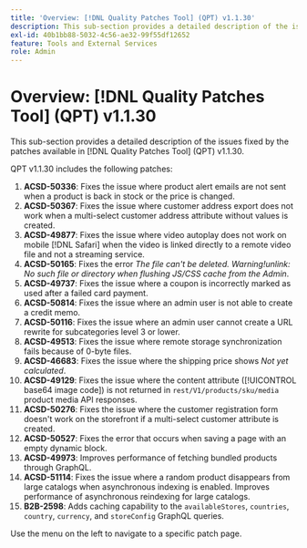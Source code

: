 ```yaml
---
title: 'Overview: [!DNL Quality Patches Tool] (QPT) v1.1.30'
description: This sub-section provides a detailed description of the issues fixed by the patches available in [!DNL Quality Patches Tool] (QPT) v1.1.30.
exl-id: 40b1bb88-5032-4c56-ae32-99f55df12652
feature: Tools and External Services
role: Admin
---
```

# Overview: [!DNL Quality Patches Tool] (QPT) v1.1.30

This sub-section provides a detailed description of the issues fixed by the patches available in [!DNL Quality Patches Tool] (QPT) v1.1.30. 

QPT v1.1.30 includes the following patches:

1. **ACSD-50336**: Fixes the issue where product alert emails are not sent when a product is back in stock or the price is changed.
1. **ACSD-50367**: Fixes the issue where customer address export does not work when a multi-select customer address attribute without values is created.
1. **ACSD-49877**: Fixes the issue where video autoplay does not work on mobile [!DNL Safari] when the video is linked directly to a remote video file and not a streaming service.
1. **ACSD-50165**: Fixes the error *The file can't be deleted. Warning!unlink: No such file or directory when flushing JS/CSS cache from the Admin*.
1. **ACSD-49737**: Fixes the issue where a coupon is incorrectly marked as used after a failed card payment.
1. **ACSD-50814**: Fixes the issue where an admin user is not able to create a credit memo.
1. **ACSD-50116**: Fixes the issue where an admin user cannot create a URL rewrite for subcategories level 3 or lower.
1. **ACSD-49513**: Fixes the issue where remote storage synchronization fails because of 0-byte files.
1. **ACSD-46683**: Fixes the issue where the shipping price shows *Not yet calculated*.
1. **ACSD-49129**: Fixes the issue where the content attribute ([!UICONTROL base64 image code]) is not returned in `rest/V1/products/sku/media` product media API responses.
1. **ACSD-50276**: Fixes the issue where the customer registration form doesn't work on the storefront if a multi-select customer attribute is created.
1. **ACSD-50527**: Fixes the error that occurs when saving a page with an empty dynamic block.
1. **ACSD-49973**: Improves performance of fetching bundled products through GraphQL.
1. **ACSD-51114**: Fixes the issue where a random product disappears from large catalogs when asynchronous indexing is enabled. Improves performance of asynchronous reindexing for large catalogs.
1. **B2B-2598**: Adds caching capability to the `availableStores`, `countries`, `country`, `currency`, and `storeConfig` GraphQL queries.

Use the menu on the left to navigate to a specific patch page.
